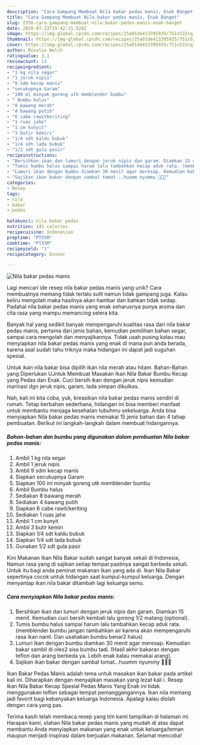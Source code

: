 ```yaml
---
description: "Cara Gampang Membuat Nila bakar pedas manis, Enak Banget"
title: "Cara Gampang Membuat Nila bakar pedas manis, Enak Banget"
slug: 2356-cara-gampang-membuat-nila-bakar-pedas-manis-enak-banget
date: 2020-07-23T15:42:21.520Z
image: https://img-global.cpcdn.com/recipes/25a01de413395935/751x532cq70/nila-bakar-pedas-manis-foto-resep-utama.jpg
thumbnail: https://img-global.cpcdn.com/recipes/25a01de413395935/751x532cq70/nila-bakar-pedas-manis-foto-resep-utama.jpg
cover: https://img-global.cpcdn.com/recipes/25a01de413395935/751x532cq70/nila-bakar-pedas-manis-foto-resep-utama.jpg
author: Rosalie Welch
ratingvalue: 3.1
reviewcount: 13
recipeingredient:
- "1 kg nila segar"
- "1 jeruk nipis"
- "9 sdm kecap manis"
- "secukupnya Garam"
- "100 ml minyak goreng utk memblender bumbu"
- " Bumbu halus"
- "8 bawang merah"
- "4 bawang putih"
- "6 cabe rawitkeriting"
- "1 ruas jahe"
- "1 cm kunyit"
- "3 butir kemiri"
- "1/4 sdt kaldu bubuk"
- "1/4 sdt lada bubuk"
- "1/2 sdt gula pasir"
recipeinstructions:
- "Bersihkan ikan dan lumuri dengan jeruk nipis dan garam. Diamkan 15 menit. Kemudian cuci bersih kembali lalu goreng 1/2 matang (optional)."
- "Tumis bumbu halus sampai harum lalu tambahkan kecap aduk rata. (memblender bumbu jangan tambahkan air karena akan mempengaruhi rasa ikan nanti. Dan usahakan bumbu benar2 halus)"
- "Lumuri ikan dengan bumbu diamkan 30 menit agar meresap. Kemudian bakar sambil di oles2 sisa bumbu tadi. (Hasil akhir bakaran dengan teflon dan arang berbeda ya. Lebih enak kalau memakai arang)."
- "Sajikan ikan bakar dengan sambal tomat...huumm nyummy 🤤🤤🤤"
categories:
- Resep
tags:
- nila
- bakar
- pedas

katakunci: nila bakar pedas 
nutrition: 141 calories
recipecuisine: Indonesian
preptime: "PT35M"
cooktime: "PT33M"
recipeyield: "1"
recipecategory: Dinner

---
```



![Nila bakar pedas manis](https://img-global.cpcdn.com/recipes/25a01de413395935/751x532cq70/nila-bakar-pedas-manis-foto-resep-utama.jpg)

Lagi mencari ide resep nila bakar pedas manis yang unik? Cara membuatnya memang tidak terlalu sulit namun tidak gampang juga. Kalau keliru mengolah maka hasilnya akan hambar dan bahkan tidak sedap. Padahal nila bakar pedas manis yang enak seharusnya punya aroma dan cita rasa yang mampu memancing selera kita.

Banyak hal yang sedikit banyak mempengaruhi kualitas rasa dari nila bakar pedas manis, pertama dari jenis bahan, kemudian pemilihan bahan segar, sampai cara mengolah dan menyajikannya. Tidak usah pusing kalau mau menyiapkan nila bakar pedas manis yang enak di mana pun anda berada, karena asal sudah tahu triknya maka hidangan ini dapat jadi suguhan spesial.

Untuk ikan nila bakar bisa dipilih ikan nila merah atau hitam. Bahan-Bahan yang Diperlukan UJntuk Membuat Masakan Ikan Nila Bakar Bumbu Kecap yang Pedas dan Enak. Cuci bersih ikan dengan jeruk nipis kemudian marinasi dgn jeruk nipis, garam, lada simpan dikulkas.


Nah, kali ini kita coba, yuk, kreasikan nila bakar pedas manis sendiri di rumah. Tetap berbahan sederhana, hidangan ini bisa memberi manfaat untuk membantu menjaga kesehatan tubuhmu sekeluarga. Anda bisa menyiapkan Nila bakar pedas manis memakai 15 jenis bahan dan 4 tahap pembuatan. Berikut ini langkah-langkah dalam membuat hidangannya.

<!--inarticleads1-->

##### Bahan-bahan dan bumbu yang digunakan dalam pembuatan Nila bakar pedas manis:

1. Ambil 1 kg nila segar
1. Ambil 1 jeruk nipis
1. Ambil 9 sdm kecap manis
1. Siapkan secukupnya Garam
1. Siapkan 100 ml minyak goreng utk memblender bumbu
1. Ambil  Bumbu halus
1. Sediakan 8 bawang merah
1. Sediakan 4 bawang putih
1. Siapkan 6 cabe rawit/keriting
1. Sediakan 1 ruas jahe
1. Ambil 1 cm kunyit
1. Ambil 3 butir kemiri
1. Siapkan 1/4 sdt kaldu bubuk
1. Siapkan 1/4 sdt lada bubuk
1. Gunakan 1/2 sdt gula pasir


Kini Makanan Ikan Nila Bakar sudah sangat banyak sekali di Indonesia, Namun rasa yang di sajikan setiap tempat pastinya sangat berbeda sekali. Untuk itu bagi anda peminat makanan Ikan yang ada di. Ikan Nila Bakar sepertinya cocok untuk hidangan saat kumpul-kumpul keluarga. Dengan menyantap ikan nila bakar ditambah lagi keluarga semu. 

<!--inarticleads2-->

##### Cara menyiapkan Nila bakar pedas manis:

1. Bersihkan ikan dan lumuri dengan jeruk nipis dan garam. Diamkan 15 menit. Kemudian cuci bersih kembali lalu goreng 1/2 matang (optional).
1. Tumis bumbu halus sampai harum lalu tambahkan kecap aduk rata. (memblender bumbu jangan tambahkan air karena akan mempengaruhi rasa ikan nanti. Dan usahakan bumbu benar2 halus)
1. Lumuri ikan dengan bumbu diamkan 30 menit agar meresap. Kemudian bakar sambil di oles2 sisa bumbu tadi. (Hasil akhir bakaran dengan teflon dan arang berbeda ya. Lebih enak kalau memakai arang).
1. Sajikan ikan bakar dengan sambal tomat...huumm nyummy 🤤🤤🤤


Ikan Bakar Pedas Manis adalah tema untuk masakan ikan bakar pada artikel kali ini. Diharapkan dengan menyajikan masakan yang lezat kali i. Resep Ikan Nila Bakar Kecap Spesial Pedas Manis Yang Enak ini tidak menggunakan teflon sebagai tempat pemanggangannya. Ikan nila memang jadi favorit bagi kebanyakan keluarga Indonesia. Apalagi kalau diolah dengan cara yang pas. 

Terima kasih telah membaca resep yang tim kami tampilkan di halaman ini. Harapan kami, olahan Nila bakar pedas manis yang mudah di atas dapat membantu Anda menyiapkan makanan yang enak untuk keluarga/teman maupun menjadi inspirasi dalam berjualan makanan. Selamat mencoba!
